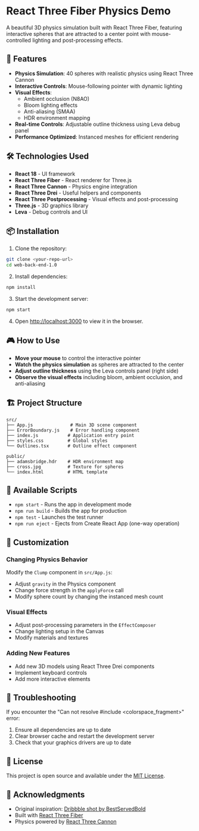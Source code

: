 # React Three Fiber Physics Demo

A beautiful 3D physics simulation built with React Three Fiber, featuring interactive spheres that are attracted to a center point with mouse-controlled lighting and post-processing effects.

## 🚀 Features

- **Physics Simulation**: 40 spheres with realistic physics using React Three Cannon
- **Interactive Controls**: Mouse-following pointer with dynamic lighting
- **Visual Effects**: 
  - Ambient occlusion (N8AO)
  - Bloom lighting effects
  - Anti-aliasing (SMAA)
  - HDR environment mapping
- **Real-time Controls**: Adjustable outline thickness using Leva debug panel
- **Performance Optimized**: Instanced meshes for efficient rendering

## 🛠️ Technologies Used

- **React 18** - UI framework
- **React Three Fiber** - React renderer for Three.js
- **React Three Cannon** - Physics engine integration
- **React Three Drei** - Useful helpers and components
- **React Three Postprocessing** - Visual effects and post-processing
- **Three.js** - 3D graphics library
- **Leva** - Debug controls and UI

## 📦 Installation

1. Clone the repository:
```bash
git clone <your-repo-url>
cd web-back-end-1.0
```

2. Install dependencies:
```bash
npm install
```

3. Start the development server:
```bash
npm start
```

4. Open [http://localhost:3000](http://localhost:3000) to view it in the browser.

## 🎮 How to Use

- **Move your mouse** to control the interactive pointer
- **Watch the physics simulation** as spheres are attracted to the center
- **Adjust outline thickness** using the Leva controls panel (right side)
- **Observe the visual effects** including bloom, ambient occlusion, and anti-aliasing

## 🏗️ Project Structure

```
src/
├── App.js              # Main 3D scene component
├── ErrorBoundary.js    # Error handling component
├── index.js           # Application entry point
├── styles.css         # Global styles
└── Outlines.tsx       # Outline effect component

public/
├── adamsbridge.hdr    # HDR environment map
├── cross.jpg          # Texture for spheres
└── index.html         # HTML template
```

## 🔧 Available Scripts

- `npm start` - Runs the app in development mode
- `npm run build` - Builds the app for production
- `npm test` - Launches the test runner
- `npm run eject` - Ejects from Create React App (one-way operation)

## 🎨 Customization

### Changing Physics Behavior
Modify the `Clump` component in `src/App.js`:
- Adjust `gravity` in the Physics component
- Change force strength in the `applyForce` call
- Modify sphere count by changing the instanced mesh count

### Visual Effects
- Adjust post-processing parameters in the `EffectComposer`
- Change lighting setup in the Canvas
- Modify materials and textures

### Adding New Features
- Add new 3D models using React Three Drei components
- Implement keyboard controls
- Add more interactive elements

## 🐛 Troubleshooting

If you encounter the "Can not resolve #include <colorspace_fragment>" error:
1. Ensure all dependencies are up to date
2. Clear browser cache and restart the development server
3. Check that your graphics drivers are up to date

## 📄 License

This project is open source and available under the [MIT License](LICENSE).

## 🙏 Acknowledgments

- Original inspiration: [Dribbble shot by BestServedBold](https://dribbble.com/shots/5708399-Christmas-Collisions)
- Built with [React Three Fiber](https://github.com/pmndrs/react-three-fiber)
- Physics powered by [React Three Cannon](https://github.com/pmndrs/react-three-cannon) 